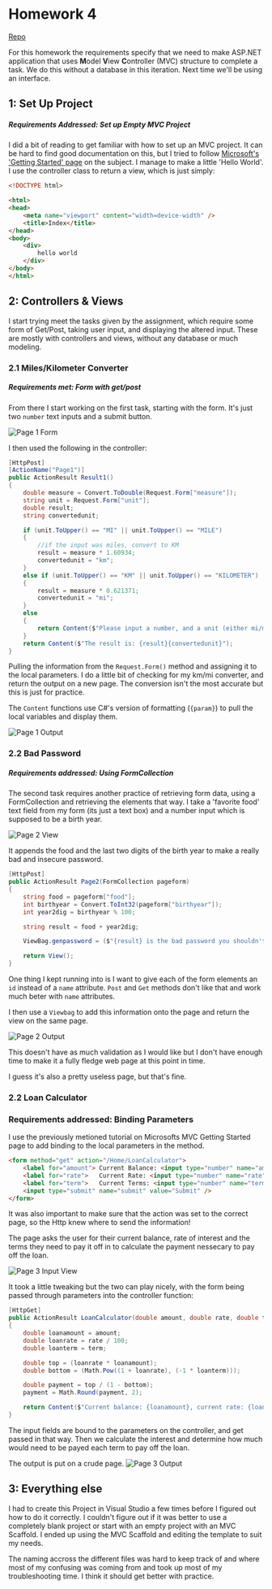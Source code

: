 # Homework 4
[Repo](https://github.com/alexleclerc/CS460/)  

For this homework the requirements specify that we need to make ASP.NET application that uses **M**odel **V**iew **C**ontroller (MVC) structure to complete a task. We do this without a database in this iteration. Next time we'll be using an interface.

## 1: Set Up Project
##### Requirements Addressed: Set up Empty MVC Project
I did a bit of reading to get familiar with how to set up an MVC project. It can be hard to find good documentation on this, but I tried to follow [Microsoft's 'Getting Started' page](https://docs.microsoft.com/en-us/aspnet/mvc/overview/getting-started/introduction/getting-started) on the subject.
I manage to make a little 'Hello World'. I use the controller class to return a view, which is just simply:
```html
<!DOCTYPE html>

<html>
<head>
    <meta name="viewport" content="width=device-width" />
    <title>Index</title>
</head>
<body>
    <div> 
        hello world
    </div>
</body>
</html>
```
## 2: Controllers & Views
I start trying meet the tasks given by the assignment, which require some form of Get/Post, taking user input, and displaying the altered input. These are mostly with controllers and views, without any database or much modeling.

### 2.1 Miles/Kilometer Converter
##### Requirements met: Form with get/post
From there I start working on the first task, starting with the form. It's just two `number` text inputs and a submit button. 

![Page 1 Form](img/hw4page1.png)

I then used the following in the controller:

```c#
[HttpPost]
[ActionName("Page1")]
public ActionResult Result1()
{
    double measure = Convert.ToDouble(Request.Form["measure"]);
    string unit = Request.Form["unit"];
    double result;
    string convertedunit;

    if (unit.ToUpper() == "MI" || unit.ToUpper() == "MILE")
    {
        //if the input was miles, convert to KM
        result = measure * 1.60934;
        convertedunit = "km";
    }
    else if (unit.ToUpper() == "KM" || unit.ToUpper() == "KILOMETER")
    {
        result = measure * 0.621371;
        convertedunit = "mi";
    }
    else
    {
        return Content($"Please input a number, and a unit (either mi/miles or km/kilometer");
    }
    return Content($"The result is: {result}{convertedunit}");
}
```
Pulling the information from the `Request.Form()` method and assigning it to the local parameters. I do a little bit of checking for my km/mi converter, and return the output on a new page. The conversion isn't the most accurate but this is just for practice.

The `Content` functions use C#'s version of formatting (`{param}`) to pull the local variables and display them.

![Page 1 Output](img/hw4page1out.png)

### 2.2 Bad Password
##### Requirements addressed: Using FormCollection
The second task requires another practice of retrieving  form data, using a FormCollection and retrieving the elements that way. I take a 'favorite food' text field from my form (its just a text box) and a number input which is supposed to be a birth year. 

![Page 2 View](img/hw4page2.png)

It appends the food and the last two digits of the birth year to make a really bad and insecure password.


```c#
[HttpPost]
public ActionResult Page2(FormCollection pageform)
{
    string food = pageform["food"];
    int birthyear = Convert.ToInt32(pageform["birthyear"]);
    int year2dig = birthyear % 100;

    string result = food + year2dig;

    ViewBag.genpassword = ($"{result} is the bad password you shouldn't use.");

    return View();
}
```

One thing I kept running into is I want to give each of the form elements an `id` instead of a `name` attribute. `Post` and `Get` methods don't like that and  work much beter with `name` attributes.

I then use a `Viewbag` to add this information onto the page and return the view on the same page.

![Page 2 Output](img/hw4page2out.png)

This doesn't have as much validation as I would like but I don't have enough time to make it a fully fledge web page at this point in time.

I guess it's also a pretty useless page, but that's fine.

### 2.2 Loan Calculator
### Requirements addressed: Binding Parameters

I use the previously metioned tutorial on Microsofts MVC Getting Started page to add binding to the local parameters in the method.

```html
<form method="get" action="/Home/LoanCalculator">
    <label for="amount"> Current Balance: <input type="number" name="amount" min="0" step=".01" /> </label>
    <label for="rate">   Current Rate: <input type="number" name="rate" min="0" step=".01"/>%</label>
    <label for="term">   Current Terms: <input type="number" name="term" min="0"/></label>
    <input type="submit" name="submit" value="Submit" />
</form>
```
It was also important to make sure that the action was set to the correct page, so the Http knew where to send the information!

The page asks the user for their current balance, rate of interest and the terms they need to pay it off in to calculate the payment nessecary to pay off the loan.

![Page 3 Input View](img/hw4page3.png)

 It took a little tweaking but the two can play nicely, with the form being passed through parameters into the controller function:
 
```c#
[HttpGet]
public ActionResult LoanCalculator(double amount, double rate, double term)
{
    double loanamount = amount;
    double loanrate = rate / 100;
    double loanterm = term;

    double top = (loanrate * loanamount);
    double bottom = (Math.Pow((1 + loanrate), (-1 * loanterm)));

    double payment = top / (1 - bottom);
    payment = Math.Round(payment, 2);

    return Content($"Current balance: {loanamount}, current rate: {loanrate} %, number of periods: {loanterm}, Payment each term: ${payment}.");
}
```
The input fields are bound to the parameters on the controller, and get passed in that way. Then we calculate the interest and determine how much would need to be payed each term to pay off the loan.

The output is put on a crude page.
![Page 3 Output](img/hw4page3out.png)

## 3: Everything else
I had to create this Project in Visual Studio a few times before I figured out how to do it correctly. I couldn't figure out if it was better to use a completely blank project or start with an empty project with an MVC Scaffold. I ended up using the MVC Scaffold and editing the template to suit my needs.

The naming accross the different files was hard to keep track of and where most of my confusing was coming from and took up most of my troubleshooting time. I think it should get better with practice.